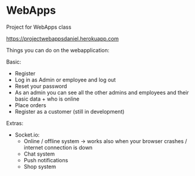 # WebApps
Project for WebApps class

https://projectwebappsdaniel.herokuapp.com

Things you can do on the webapplication:

Basic:
  - Register
  - Log in as Admin or employee and log out
  - Reset your password
  - As an admin you can see all the other admins and employees and their basic data + who is online
  - Place orders
  - Register as a customer (still in development)

Extras:
  - Socket.io:
    - Online / offline system -> works also when your browser crashes / internet connection is down
    - Chat system
    - Push notifications
    - Shop system
